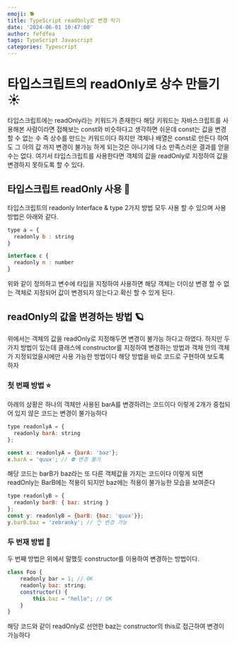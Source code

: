 ```yaml
---
emoji: 🐕
title: TypeScript readOnly로 변경 막기
date: '2024-06-01 10:47:00'
author: fefdfea
tags: TypeScript Javascript
categories: Typescript
---
```


# 타입스크립트의 readOnly로 상수 만들기 ☀️

타입스크립트에는 readOnly라는 키워드가 존재한다 해당 키워드는 자바스크립트를 사용해본 사람이라면 접해보는 const와 비슷하다고 생각하면 쉬운데 const는 값을 변경할 수 없는 수 즉 상수를 만드는 키워드이다 하지만 객체나 배열은 const로 만든다 하여도 그 아의 값 까지 변경이 불가능 하게 되는것은 아니기에 다소 만족스러운 결과를 얻을 수는 없다. 여기서 타입스크립트를 사용한다면 객체의 값을 readOnly로 지정하여 값을 변경하지 못하도록 할 수 있다.

## 타입스크립트 readOnly 사용 🌝

타입스크립트의 readonly Interface & type 2가지 방법 모두 사용 할 수 있으며 사용 방법은 아래와 같다.

```javascript
type a = {
  readonly b : string
}

interface c {
  readonly n : number
}

```

위와 같이 정의하고 변수에 타입을 지정하여 사용하면 해당 객체는 더이상 변경 할 수 없는 객체로 지정되어 값이 변경되지 않는다고 확신 할 수 있게 된다.

## readOnly의 값을 변경하는 방법 🪐

위에서는 객체의 값을 readOnly로 지정해두면 변경이 불가능 하다고 하였다. 하지만 두가지 방법이 있는데 클래스에 constructor를 지정하여 변경하는 방법과 객체 안의 객체가 지정되었을시에만 사용 가능한 방법이다 해당 방법을 바로 코드로 구현하여 보도록 하자

### 첫 번째 방법 ⭐

아래의 상황은 하나의 객체만 사용된 barA를 변경하려는 코드이다 이렇게 2개가 중첩되어 있지 않은 코드는 변경이 불가능하다

```javascript
type readonlyA = {
  readonly barA: string
};

const x: readonlyA = {barA: 'baz'};
x.barA = 'quux'; // ⛔️ 변경 불가
```

해당 코드는 barB가 baz라는 또 다른 객체값을 가지는 코드이다 이렇게 되면 readOnly는 BarB에는 적용이 되지만 baz에는 적용이 불가능한 모습을 보여준다

```javascript
type readonlyB = {
  readonly barB: { baz: string }
};
const y: readonlyB = {barB: {baz: 'quux'}};
y.barB.baz = 'zebranky'; // 👌 변경 가능
```

### 두 번재 방법 🌟

두 번째 방법은 위에서 말했듯 constructor를 이용하여 변경하는 방법이다.

```javascript
class Foo {
    readonly bar = 1; // OK
    readonly baz: string;
    constructor() {
        this.baz = "hello"; // OK
    }
}
```

해당 코드와 같이 readOnly로 선언한 baz는 constructor의 this로 접근하여 변경이 가능하다
